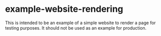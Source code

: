 # example-website-rendering
This is intended to be an example of a simple website to render a page for testing purposes. It should not be used as an example for production.

